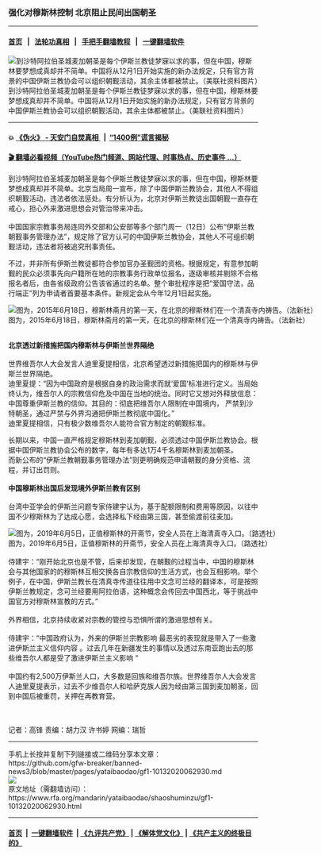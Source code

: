 ### 强化对穆斯林控制 北京阻止民间出国朝圣
------------------------

#### [首页](https://github.com/gfw-breaker/banned-news3/blob/master/README.md) &nbsp;&nbsp;|&nbsp;&nbsp; [法轮功真相](https://github.com/begood0513/basic/blob/master/README.md)  &nbsp;&nbsp;|&nbsp;&nbsp; [手把手翻墙教程](https://github.com/gfw-breaker/guides/wiki)  &nbsp;&nbsp;|&nbsp;&nbsp; [一键翻墙软件](https://github.com/gfw-breaker/nogfw/blob/master/README.md)  



<div id="headerimg">
 <img alt="到沙特阿拉伯圣城麦加朝圣是每个伊斯兰教徒梦寐以求的事，但在中国，穆斯林要梦想成真却并不简单。中国将从12月1日开始实施的新办法规定，只有官方背景的中国伊斯兰教协会可以组织朝觐活动，其余主体都被禁止。（美联社资料图片）" src="https://www.rfa.org/mandarin/yataibaodao/shaoshuminzu/gf1-10132020062930.html/AP_20045303256249.jpg/@@images/a07d56a1-6704-4402-9139-99e6a8d6c7e3.jpeg" title="到沙特阿拉伯圣城麦加朝圣是每个伊斯兰教徒梦寐以求的事，但在中国，穆斯林要梦想成真却并不简单。中国将从12月1日开始实施的新办法规定，只有官方背景的中国伊斯兰教协会可以组织朝觐活动，其余主体都被禁止。（美联社资料图片）"/>
 <div id="headerimgcontents">
  <div id="headerimgcaption">
   <span>
    到沙特阿拉伯圣城麦加朝圣是每个伊斯兰教徒梦寐以求的事，但在中国，穆斯林要梦想成真却并不简单。中国将从12月1日开始实施的新办法规定，只有官方背景的中国伊斯兰教协会可以组织朝觐活动，其余主体都被禁止。（美联社资料图片）
   </span>
   <!-- zoomattribute -->
  </div>
  <!-- headerimgcaption -->
 </div>
 <!-- headerimagecontents -->
</div>

<hr/>


#### 💥 [《伪火》 - 天安门自焚真相 ](http://158.247.195.190:10000/videos/blog/weihuo.html)&nbsp; |&nbsp; [“1400例”谎言揭秘  ](http://158.247.195.190:10000/videos/blog/jiexi1400.html)

#### [ 🎬  翻墙必看视频（YouTube热门频道、网站代理、时事热点、历史事件 ...）](https://github.com/gfw-breaker/links/blob/master/banned.md)

<div id="storytext">
 <div>
  <div class="slot_header">
  </div>
 </div>
 <p>
 </p>
 <p>
  到沙特阿拉伯圣城麦加朝圣是每个伊斯兰教徒梦寐以求的事，但在中国，穆斯林要梦想成真却并不简单。北京当局周一宣布，除了中国伊斯兰教协会，其他人不得组织朝觐活动，违法者依法惩处。有分析认为，北京对伊斯兰教徒出国朝觐一直存在戒心，担心外来激进思想会对管治带来冲击。
  <br/>
  <br/>
  中国国家宗教事务局连同外交部和公安部等多个部门周一（12日）公布“伊斯兰教朝觐事务管理办法”，规定除了官方认可的中国伊斯兰教协会，其他人不可组织朝觐活动，违法者将被追究刑事责任。
 </p>
 <p>
 </p>
 <p>
 </p>
 <p>
  不过，并非所有伊斯兰教徒都符合参加官办圣觐团的资格。根据规定，有意参加朝觐的民众必须事先向户籍所在地的宗教事务行政单位报名，逐级审核并剔除不合格报名者后，由各省级政府公告该省通过的名单。整个审批程序是把“爱国守法，品行端正”列为申请者首要基本条件。新规定会从今年12月1日起实施。
 </p>
 <p>
 </p>
 <p>
  <div class="image-inline captioned" style="width:2500px;">
   <div style="width:2500px;">
    <img alt="图为，2015年6月18日，穆斯林斋月的第一天，在北京的穆斯林们在一个清真寺内祷告。（法新社）" src="https://www.rfa.org/mandarin/yataibaodao/shaoshuminzu/gf1-10132020062930.html/000_del6423688.jpg" title="图为，2015年6月18日，穆斯林斋月的第一天，在北京的穆斯林们在一个清真寺内祷告。（法新社）"/>
   </div>
   <div class="image-caption">
    <span style="width:2500px;">
     图为，2015年6月18日，穆斯林斋月的第一天，在北京的穆斯林们在一个清真寺内祷告。（法新社）
    </span>
    <span class="copyright">
    </span>
   </div>
  </div>
 </p>
 <p>
  <br/>
  <b>
   北京透过新措施把国内穆斯林与伊斯兰世界隔绝
  </b>
  <br/>
  <br/>
  世界维吾尔人大会发言人迪里夏提相信，北京希望透过新措施把国内的穆斯林与伊斯兰世界隔绝。
  <br/>
  迪里夏提：“因为中国政府是根据自身的政治需求而就‘爱国’标准进行定义。当局始终认为，维吾尔人的宗教信仰危及中国在当地的统治。同时它又想对外释放信息：中国尊重伊斯兰教的信仰。其目的：彻底把维吾尔人限制在中国境内， 严禁到沙特朝圣，通过严禁与外界沟通把伊斯兰教彻底中国化。”
  <br/>
  迪里夏提相信，只有极少数维吾尔人能符合官方制定的朝觐标准。
 </p>
 <p>
  长期以来，中国一直严格规定穆斯林到麦加朝觐，必须透过中国伊斯兰教协会。根据中国伊斯兰教协会公布的数字，每年有多达1万4千名穆斯林到麦加朝圣。
  <br/>
  而新公布的“伊斯兰教朝觐事务管理办法”则更明确规范申请朝觐的身分资格、流程，并订出罚则。
  <br/>
  <br/>
  <b>
   中国穆斯林出国后发现境外伊斯兰教有区别
  </b>
  <br/>
  <br/>
  台湾中亚学会的伊斯兰问题专家侍建宇认为，基于配额限制和费用等原因，以往中国不少穆斯林为了达成心愿，会选择私下经由第三国，甚至偷渡前往麦加。
 </p>
 <p>
 </p>
 <p>
  <div class="image-inline captioned" style="width:1500px;">
   <div style="width:1500px;">
    <img alt="图为，2019年6月5日，正值穆斯林的开斋节，安全人员在上海清真寺入口。（路透社）" src="https://www.rfa.org/mandarin/yataibaodao/shaoshuminzu/gf1-10132020062930.html/2019-06-05T040645Z_270070130_RC1F06D208B0_RTRMADP_3_RELIGION-EID-CHINA.jpg" title="图为，2019年6月5日，正值穆斯林的开斋节，安全人员在上海清真寺入口。（路透社）"/>
   </div>
   <div class="image-caption">
    <span style="width:1500px;">
     图为，2019年6月5日，正值穆斯林的开斋节，安全人员在上海清真寺入口。（路透社）
    </span>
    <span class="copyright">
    </span>
   </div>
  </div>
  <br/>
  侍建宇：“刚开始北京也是不管，后来却发现，在朝觐的过程当中，中国的穆斯林会与其他国家的的穆斯林互相交换各自宗教信仰的生活方式，也会互相影响。举个例子，在中国，伊斯兰教长在清真寺传道往往用中文念可兰经的翻译本，可是按照伊斯兰教规定，念可兰经要用阿拉伯语，这种概念会传回去中国西北，等于挑战中国官方对穆斯林宣教的方式。”
  <br/>
  <br/>
  外界相信，北京持续收紧对宗教的管控与恐惧所谓的激进思想有关。
  <br/>
  <br/>
  侍建宇：“中国政府认为，外来的伊斯兰宗教影响 最恶劣的表现就是带入了一些激进伊斯兰主义信仰内容 。过去几年在新疆发生的事情以及透过东南亚跑出去的那些维吾尔人都是受了激进伊斯兰主义影响 “
  <br/>
  <br/>
  中国约有2,500万伊斯兰人口，大多数是回族和维吾尔族。世界维吾尔人大会发言人迪里夏提表示，过去不少维吾尔人和哈萨克族人因为经由第三国到麦加朝圣，回到中国后被重罚，关押在再教育营。
 </p>
 <p>
  <br/>
  <br/>
  记者：高锋 责编：胡力汉 许书婷 网编：瑞哲
 </p>
</div>

<hr/>
手机上长按并复制下列链接或二维码分享本文章：<br/>
https://github.com/gfw-breaker/banned-news3/blob/master/pages/yataibaodao/gf1-10132020062930.md <br/>
<a href='https://github.com/gfw-breaker/banned-news3/blob/master/pages/yataibaodao/gf1-10132020062930.md'><img src='https://github.com/gfw-breaker/banned-news3/blob/master/pages/yataibaodao/gf1-10132020062930.md.png'/></a> <br/>
原文地址（需翻墙访问）：https://www.rfa.org/mandarin/yataibaodao/shaoshuminzu/gf1-10132020062930.html


------------------------
#### [首页](https://github.com/gfw-breaker/banned-news3/blob/master/README.md) &nbsp;|&nbsp; [一键翻墙软件](https://github.com/gfw-breaker/nogfw/blob/master/README.md) &nbsp;| [《九评共产党》](https://github.com/gfw-breaker/9ping.md/blob/master/README.md#九评之一评共产党是什么) | [《解体党文化》](https://github.com/gfw-breaker/jtdwh.md/blob/master/README.md) | [《共产主义的终极目的》](https://github.com/gfw-breaker/gczydzjmd.md/blob/master/README.md)


<img src='http://gfw-breaker.win/banned-news3/pages/yataibaodao/gf1-10132020062930.md' width='0px' height='0px'/>